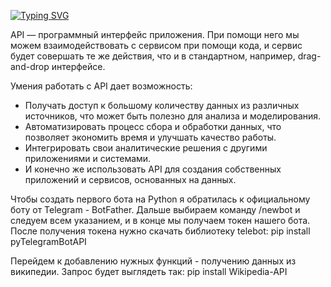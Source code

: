 [![Typing SVG](https://readme-typing-svg.herokuapp.com?color=%2336BCF7&lines=REST+API+telegram+bot)](https://git.io/typing-svg)

API — программный интерфейс приложения. 
При помощи него мы можем взаимодействовать с сервисом при помощи кода, и сервис будет совершать те же действия, 
что и в стандартном, например, drag-and-drop интерфейсе. 

Умения работать с API дает возможность:
* Получать доступ к большому количеству данных из различных источников, что может быть полезно для анализа и моделирования.
* Автоматизировать процесс сбора и обработки данных, что позволяет экономить время и улучшать качество работы.
* Интегрировать свои аналитические решения с другими приложениями и системами.
* И конечно же использовать API для создания собственных приложений и сервисов, основанных на данных.

Чтобы создать первого бота на Python я обратилась  к официальному боту от Telegram - BotFather. 
Дальше выбираем команду /newbot и следуем всем указанием, и в конце мы получаем токен нашего бота.
После получения токена нужно скачать библиотеку telebot:
pip install pyTelegramBotAPI 

Перейдем к добавлению нужных функций - получению данных из википедии. 
Запрос будет выглядеть так:
pip install Wikipedia-API
